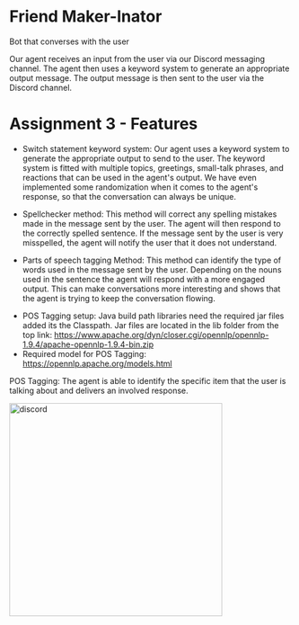 # Friend Maker-Inator
Bot that converses with the user

Our agent receives an input from the user via our Discord messaging channel. The agent then uses a keyword system to generate an appropriate output message. The output message is then sent to the user via the Discord channel.

# Assignment 3 - Features
- Switch statement keyword system: Our agent uses a keyword system to generate the appropriate output to send to the user. The keyword system is fitted with multiple topics, greetings, small-talk phrases, and reactions that can be used in the agent's output. We have even implemented some randomization when it comes to the agent's response, so that the conversation can always be unique.

- Spellchecker method: This method will correct any spelling mistakes made in the message sent by the user. The agent will then respond to the correctly spelled sentence. If the message sent by the user is very misspelled, the agent will notify the user that it does not understand.

- Parts of speech tagging Method: This method can identify the type of words used in the message sent by the user. Depending on the nouns used in the sentence the agent will respond with a more engaged output. This can make conversations more interesting and shows that the agent is trying to keep the conversation flowing.
* POS Tagging setup: Java build path libraries need the required jar files added its the Classpath. Jar files are located in the lib folder from the top link: https://www.apache.org/dyn/closer.cgi/opennlp/opennlp-1.9.4/apache-opennlp-1.9.4-bin.zip
* Required model for POS Tagging: https://opennlp.apache.org/models.html 

POS Tagging: The agent is able to identify the specific item that the user is talking about and delivers an involved response.

<img width="379" alt="discord" src="https://user-images.githubusercontent.com/99511208/158702513-d25860e9-c6ce-43cc-9182-b5afecd0345b.png">
